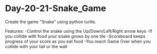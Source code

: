# Day-20-21-Snake_Game

Create the game "Snake" using python turtle. 

Features:
-Control the snake using the Up/Down/Left/Right arrow keys
-If you collide with food your snake grows by one tile
-Scoreboard keeps progress of your score as you eat food
-You reach Game Over when you collide with your tail or the wall
